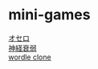 # mini-games

[オセロ](https://github.com/hwld/reversi)  
[神経衰弱](https://github.com/hwld/memory-game)  
[wordle clone](https://github.com/hwld/wordle-clone)
